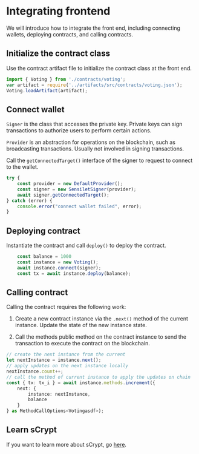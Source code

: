 # Integrating frontend

We will introduce how to integrate the front end, including connecting wallets, deploying contracts, and calling contracts.


## Initialize the contract class

Use the contract artifact file to initialize the contract class at the front end. 

```ts
import { Voting } from './contracts/voting';
var artifact = require('../artifacts/src/contracts/voting.json');
Voting.loadArtifact(artifact);
```

## Connect wallet

`Signer` is the class that accesses the private key. Private keys can sign transactions to authorize users to perform certain actions.

`Provider` is an abstraction for operations on the blockchain, such as broadcasting transactions. Usually not involved in signing transactions.


Call the `getConnectedTarget()` interface of the signer to request to connect to the wallet.

```ts
try {
    const provider = new DefaultProvider();
    const signer = new SensiletSigner(provider);
    await signer.getConnectedTarget();
} catch (error) {
    console.error("connect wallet failed", error);
}
```


## Deploying contract

Instantiate the contract and call `deploy()` to deploy the contract.

```ts
    const balance = 1000
    const instance = new Voting();
    await instance.connect(signer);
    const tx = await instance.deploy(balance);
```

## Calling contract

Calling the contract requires the following work:

1. Create a new contract instance via the `.next()` method of the current instance. Update the state of the new instance state.

2. Call the methods public method on the contract instance to send the transaction to execute the contract on the blockchain.


```ts
// create the next instance from the current
let nextInstance = instance.next();
// apply updates on the next instance locally
nextInstance.count++;
// call the method of current instance to apply the updates on chain
const { tx: tx_i } = await instance.methods.increment({
    next: {
        instance: nextInstance,
        balance
    }
} as MethodCallOptions<Votingasdf>);
```

## Learn sCrypt

If you want to learn more about sCrypt, go [here](https://learn.scrypt.io/en).
